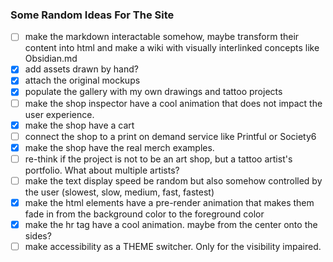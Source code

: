 ### Some Random Ideas For The Site
- [ ] make the markdown interactable somehow, maybe transform their content into html and make a wiki with visually interlinked concepts like Obsidian.md
- [x] add assets drawn by hand?
- [x] attach the original mockups
- [x] populate the gallery with my own drawings and tattoo projects
- [ ] make the shop inspector have a cool animation that does not impact the user experience. 
- [x] make the shop have a cart
- [ ] connect the shop to a print on demand service like Printful or Society6
- [x] make the shop have the real merch examples.
- [ ] re-think if the project is not to be an art shop, but a tattoo artist's portfolio. What about multiple artists?
- [ ] make the text display speed be random but also somehow controlled by the user (slowest, slow, medium, fast, fastest)
- [x] make the html elements have a pre-render animation that makes them fade in from the background color to the foreground color
- [x] make the hr tag have a cool animation. maybe from the center onto the sides?
- [ ] make accessibility as a THEME switcher. Only for the visibility impaired.
